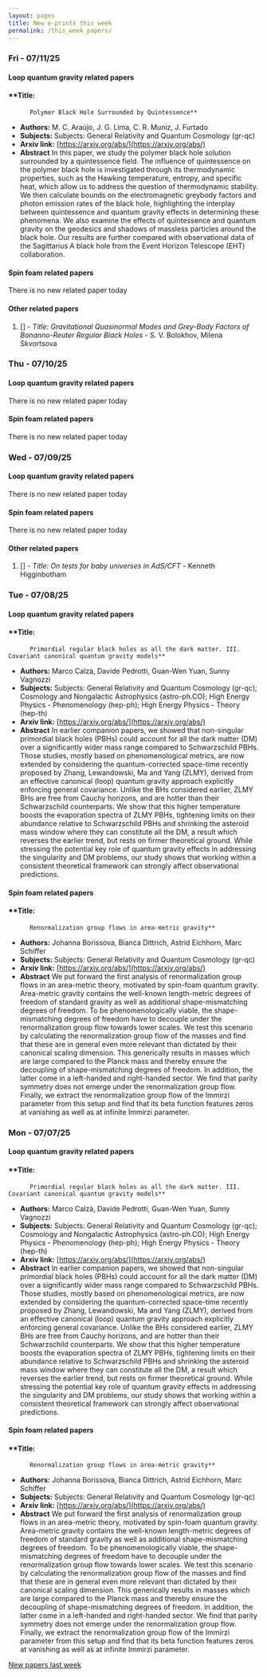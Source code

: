 ```yaml
---
layout: pages
title: New e-prints this week
permalink: /this_week_papers/
---
```




### Fri - 07/11/25

#### Loop quantum gravity related papers

#### **Title:
          Polymer Black Hole Surrounded by Quintessence**
 - **Authors:** M. C. Araújo, J. G. Lima, C. R. Muniz, J. Furtado
 - **Subjects:** Subjects:
General Relativity and Quantum Cosmology (gr-qc)
 - **Arxiv link:** [https://arxiv.org/abs/](https://arxiv.org/abs/)
 - **Abstract**
 In this paper, we study the polymer black hole solution surrounded by a quintessence field. The influence of quintessence on the polymer black hole is investigated through its thermodynamic properties, such as the Hawking temperature, entropy, and specific heat, which allow us to address the question of thermodynamic stability. We then calculate bounds on the electromagnetic greybody factors and photon emission rates of the black hole, highlighting the interplay between quintessence and quantum gravity effects in determining these phenomena. We also examine the effects of quintessence and quantum gravity on the geodesics and shadows of massless particles around the black hole. Our results are further compared with observational data of the Sagittarius A black hole from the Event Horizon Telescope (EHT) collaboration. 

#### Spin foam related papers

There is no new related paper today 



#### Other related papers

1. [[]](https://arxiv.org/abs/) - *Title:
          Gravitational Quasinormal Modes and Grey-Body Factors of Bonanno-Reuter Regular Black Holes* - S. V. Bolokhov, Milena Skvortsova



### Thu - 07/10/25

#### Loop quantum gravity related papers

There is no new related paper today 

#### Spin foam related papers

There is no new related paper today 

### Wed - 07/09/25

#### Loop quantum gravity related papers

There is no new related paper today 

#### Spin foam related papers

There is no new related paper today 



#### Other related papers

1. [[]](https://arxiv.org/abs/) - *Title:
          On tests for baby universes in AdS/CFT* - Kenneth Higginbotham



### Tue - 07/08/25

#### Loop quantum gravity related papers

#### **Title:
          Primordial regular black holes as all the dark matter. III. Covariant canonical quantum gravity models**
 - **Authors:** Marco Calzà, Davide Pedrotti, Guan-Wen Yuan, Sunny Vagnozzi
 - **Subjects:** Subjects:
General Relativity and Quantum Cosmology (gr-qc); Cosmology and Nongalactic Astrophysics (astro-ph.CO); High Energy Physics - Phenomenology (hep-ph); High Energy Physics - Theory (hep-th)
 - **Arxiv link:** [https://arxiv.org/abs/](https://arxiv.org/abs/)
 - **Abstract**
 In earlier companion papers, we showed that non-singular primordial black holes (PBHs) could account for all the dark matter (DM) over a significantly wider mass range compared to Schwarzschild PBHs. Those studies, mostly based on phenomenological metrics, are now extended by considering the quantum-corrected space-time recently proposed by Zhang, Lewandowski, Ma and Yang (ZLMY), derived from an effective canonical (loop) quantum gravity approach explicitly enforcing general covariance. Unlike the BHs considered earlier, ZLMY BHs are free from Cauchy horizons, and are hotter than their Schwarzschild counterparts. We show that this higher temperature boosts the evaporation spectra of ZLMY PBHs, tightening limits on their abundance relative to Schwarzschild PBHs and shrinking the asteroid mass window where they can constitute all the DM, a result which reverses the earlier trend, but rests on firmer theoretical ground. While stressing the potential key role of quantum gravity effects in addressing the singularity and DM problems, our study shows that working within a consistent theoretical framework can strongly affect observational predictions. 

#### Spin foam related papers

#### **Title:
          Renormalization group flows in area-metric gravity**
 - **Authors:** Johanna Borissova, Bianca Dittrich, Astrid Eichhorn, Marc Schiffer
 - **Subjects:** Subjects:
General Relativity and Quantum Cosmology (gr-qc)
 - **Arxiv link:** [https://arxiv.org/abs/](https://arxiv.org/abs/)
 - **Abstract**
 We put forward the first analysis of renormalization group flows in an area-metric theory, motivated by spin-foam quantum gravity. Area-metric gravity contains the well-known length-metric degrees of freedom of standard gravity as well as additional shape-mismatching degrees of freedom. To be phenomenologically viable, the shape-mismatching degrees of freedom have to decouple under the renormalization group flow towards lower scales. We test this scenario by calculating the renormalization group flow of the masses and find that these are in general even more relevant than dictated by their canonical scaling dimension. This generically results in masses which are large compared to the Planck mass and thereby ensure the decoupling of shape-mismatching degrees of freedom. In addition, the latter come in a left-handed and right-handed sector. We find that parity symmetry does not emerge under the renormalization group flow. Finally, we extract the renormalization group flow of the Immirzi parameter from this setup and find that its beta function features zeros at vanishing as well as at infinite Immirzi parameter. 

### Mon - 07/07/25

#### Loop quantum gravity related papers

#### **Title:
          Primordial regular black holes as all the dark matter. III. Covariant canonical quantum gravity models**
 - **Authors:** Marco Calzà, Davide Pedrotti, Guan-Wen Yuan, Sunny Vagnozzi
 - **Subjects:** Subjects:
General Relativity and Quantum Cosmology (gr-qc); Cosmology and Nongalactic Astrophysics (astro-ph.CO); High Energy Physics - Phenomenology (hep-ph); High Energy Physics - Theory (hep-th)
 - **Arxiv link:** [https://arxiv.org/abs/](https://arxiv.org/abs/)
 - **Abstract**
 In earlier companion papers, we showed that non-singular primordial black holes (PBHs) could account for all the dark matter (DM) over a significantly wider mass range compared to Schwarzschild PBHs. Those studies, mostly based on phenomenological metrics, are now extended by considering the quantum-corrected space-time recently proposed by Zhang, Lewandowski, Ma and Yang (ZLMY), derived from an effective canonical (loop) quantum gravity approach explicitly enforcing general covariance. Unlike the BHs considered earlier, ZLMY BHs are free from Cauchy horizons, and are hotter than their Schwarzschild counterparts. We show that this higher temperature boosts the evaporation spectra of ZLMY PBHs, tightening limits on their abundance relative to Schwarzschild PBHs and shrinking the asteroid mass window where they can constitute all the DM, a result which reverses the earlier trend, but rests on firmer theoretical ground. While stressing the potential key role of quantum gravity effects in addressing the singularity and DM problems, our study shows that working within a consistent theoretical framework can strongly affect observational predictions. 

#### Spin foam related papers

#### **Title:
          Renormalization group flows in area-metric gravity**
 - **Authors:** Johanna Borissova, Bianca Dittrich, Astrid Eichhorn, Marc Schiffer
 - **Subjects:** Subjects:
General Relativity and Quantum Cosmology (gr-qc)
 - **Arxiv link:** [https://arxiv.org/abs/](https://arxiv.org/abs/)
 - **Abstract**
 We put forward the first analysis of renormalization group flows in an area-metric theory, motivated by spin-foam quantum gravity. Area-metric gravity contains the well-known length-metric degrees of freedom of standard gravity as well as additional shape-mismatching degrees of freedom. To be phenomenologically viable, the shape-mismatching degrees of freedom have to decouple under the renormalization group flow towards lower scales. We test this scenario by calculating the renormalization group flow of the masses and find that these are in general even more relevant than dictated by their canonical scaling dimension. This generically results in masses which are large compared to the Planck mass and thereby ensure the decoupling of shape-mismatching degrees of freedom. In addition, the latter come in a left-handed and right-handed sector. We find that parity symmetry does not emerge under the renormalization group flow. Finally, we extract the renormalization group flow of the Immirzi parameter from this setup and find that its beta function features zeros at vanishing as well as at infinite Immirzi parameter. 




[New papers last week]({{site.url}}/archived/weekly/pre-prints/2025/07/07/archived_weekly_papers.html)